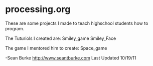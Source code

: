 processing.org
==============

These are some projects I made to teach highschool students how to program. 


The Tuturiols I created are:
Smiley_game
Smiley_Face

The game I mentored him to create:
Space_game


-Sean Burke http://www.seantburke.com 
Last Updated 10/19/11
